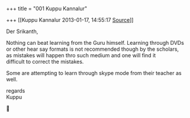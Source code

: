 +++
title = "001 Kuppu Kannalur"

+++
[[Kuppu Kannalur	2013-01-17, 14:55:17 [Source](https://groups.google.com/g/samskrita/c/W4odKX_xPmA)]]



Der Srikanth,  
  
Nothing can beat learning from the Guru himself. Learning through DVDs  
or other hear say formats is not recommended though by the scholars,  
as mistakes will happen thro such medium and one will find it  
difficult to correct the mistakes.  
  
Some are attempting to learn through skype mode from their teacher as well.  
  
regards  
Kuppu  




